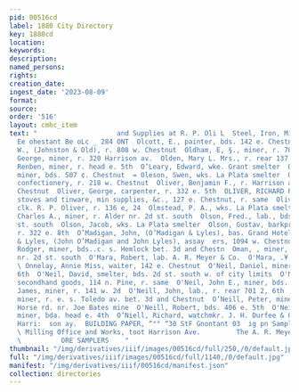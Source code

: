 ```yaml
---
pid: 00516cd
label: 1880 City Directory
key: 1880cd
location: 
keywords: 
description: 
named_persons: 
rights: 
creation_date: 
ingest_date: '2023-08-09'
format: 
source: 
order: '516'
layout: cmhc_item
text: "                    and Supplies at R. P. Oli L  Steel, Iron, Miners’ Tools
  Ee ohestant Be oLc _ 284 ONT  Olcott, E., painter, bds. 142 e. Chestnut  Old, William
  W., (Johnston & Old), r. 808 w. Chestnut  Oldham, E, §., miner, r. 782 e. 6th  Oldham,
  George, miner, r. 320 Harrison av.  Olden, Mary L. Mrs., r. rear 137 e. 4th  Oldland,
  Renben, miner, r. head e. 5th  O’Leary, Edward, wke. Grant smelter  O’Leary, Timothy,
  miner, bds. 507 ¢. Chestnut  = Oleson, Swen, wks. La Plata smelter  Olive, Hans,
  confectionery, r. 218 w. Chestnut  Oliver, Benjamin F., r. Harrison av. nw. cor.
  Chestnut  Oliver, George, carpenter, r. 332 e. 5th  OLIVER, RICHARD P., hardware,
  stoves and tinware, min supplies, &c., 127 e. Chestnut, r. same  Oliver, T. Howard,
  clk. R. P. Oliver, r. 136 e, 24  Olmstead, P. A., wks. La Plata smelter  Olson,
  Charles A., miner, r. Alder nr. 2d st. south  Olson, Fred., lab., bds. 227 w. 2d
  st. south  Olson, Jacob, wks. La Plata smelter  Olson, Gustav, barkpr. H. Y. Anderson,
  r. 322 e. 8th  O’Madigan, John, (O’Madigan & Lyles), bas. Grand Hotel  O'Madigan
  & Lyles, (John O’Madigan and John Lyles), assay  ers, 1094 w. Chestnut  O’Malia,
  Rodger, miner, bds..c. s. Hemlock bet. 3d and Chestn  Oman, , miner, bds. Alder
  nr. 2d st. south  O'Mara, Robert, lab. A. R. Meyer & Co.  O'Mara, .¥. 816 w. Chestnat
  \ Onnelay, Annie Miss, waiter, 142 e. Chestnut  O'Neil, Daniel, miner, r, 5054 e.
  6th  O'Neil, David, smelter, bds. 2d st. south w. of city limits  O'Neil, Kate Mrs.,
  secondhand goods, 114 n. Pine, r. same  O'Neil, John E., miner, bds. 319 w. 2d  O'Neill,
  James, miner, r. 141 w. 2d  O'Neill, John, lab., r. rear 701 2, 6th  O'Neill, John,
  miner, r. e. s. Toledo av. bet. 3d and Chestnut  O’Neill, Peter, miner, bds. Stray
  Horse rd. nr. Joe Bates mine  O'Neill, Robert, bds. 406 e. 5th  O'Neill, Thomas,
  miner, bda. head e. 4th  O’Niell, Richard, watchmkr. J. H. Durfee & Co., r. 211
  Harri:  son ay.  BUILDING PAPER, “°° “30 StF Gnontant 03  ig pn Sampling Company,
  \ Milling Office and Works, toot Harrison Ave.         The A. R. Meyer & Co. Ore
  \          ORE SAMPLERS    "
thumbnail: "/img/derivatives/iiif/images/00516cd/full/250,/0/default.jpg"
full: "/img/derivatives/iiif/images/00516cd/full/1140,/0/default.jpg"
manifest: "/img/derivatives/iiif/00516cd/manifest.json"
collection: directories
---
```

